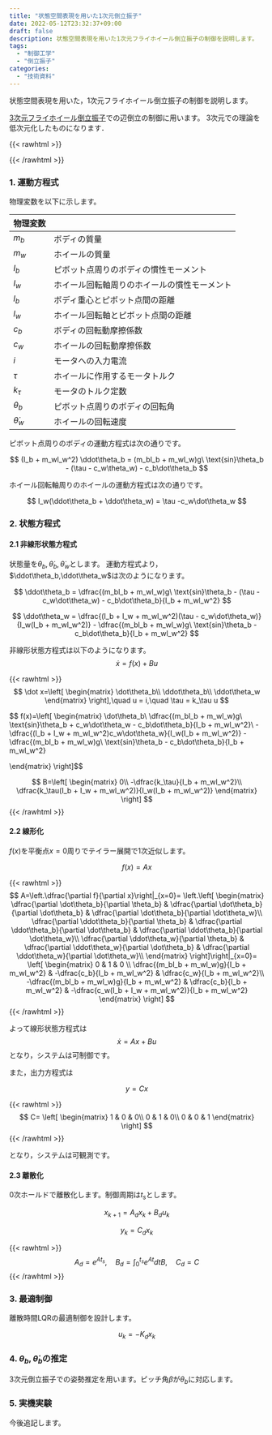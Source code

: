 ```yaml
---
title: "状態空間表現を用いた1次元倒立振子"
date: 2022-05-12T23:32:37+09:00
draft: false
description: 状態空間表現を用いた1次元フライホイール倒立振子の制御を説明します。
tags:
  - "制御工学"
  - "倒立振子"
categories:
  - "技術資料"
---
```


状態空間表現を用いた，1次元フライホイール倒立振子の制御を説明します。

<!--more-->

[3次元フライホイール倒立振子](https://teruru-52.github.io/post/2022-05-14-3d-inverted-pendulum2/)での辺倒立の制御に用います。
3次元での理論を低次元化したものになります．

{{< rawhtml >}}
<script src="https://cdnjs.cloudflare.com/ajax/libs/mathjax/2.7.4/MathJax.js?config=TeX-AMS-MML_HTMLorMML"></script>
<script type="text/x-mathjax-config">
    MathJax.Hub.Config({tex2jax: {inlineMath: [['$','$'], ['\\(','\\)']]}});
</script>
{{< /rawhtml >}}

### 1. 運動方程式
物理変数を以下に示します。

|  物理変数 |    |
| ---- |----|
|  $m_b$  |  ボディの質量|
|  $m_w$  |  ホイールの質量 |
|  $I_b$  |  ピボット点周りのボディの慣性モーメント |
|  $I_w$  |  ホイール回転軸周りのホイールの慣性モーメント |
|  $l_b$  |  ボディ重心とピボット点間の距離 |
|  $l_w$  |  ホイール回転軸とピボット点間の距離 |
|  $c_b$  |  ボディの回転動摩擦係数 |
|  $c_w$  |  ホイールの回転動摩擦係数 |
|  $i$  |  モータへの入力電流 |
|  $\tau$  |  ホイールに作用するモータトルク |
|  $k_\tau$  |  モータのトルク定数 |
|  $\theta_b$  |  ピボット点周りのボディの回転角 |
|  $\dot\theta_w$  |  ホイールの回転速度 |

ピボット点周りのボディの運動方程式は次の通りです。

$$
(I_b + m_wl_w^2) \ddot\theta_b = (m_bl_b + m_wl_w)g\ \text{sin}\theta_b - (\tau - c_w\theta_w) - c_b\dot\theta_b
$$

ホイール回転軸周りのホイールの運動方程式は次の通りです。

$$
I_w(\ddot\theta_b + \ddot\theta_w) = \tau -c_w\dot\theta_w
$$

### 2. 状態方程式
#### 2.1 非線形状態方程式
状態量を$\theta_b,\dot\theta_b,\dot\theta_w$とします。
運動方程式より，$\ddot\theta_b,\ddot\theta_w$は次のようになります。

$$
\ddot\theta_b = \dfrac{(m_bl_b + m_wl_w)g\ \text{sin}\theta_b - (\tau - c_w\dot\theta_w) - c_b\dot\theta_b}{I_b + m_wl_w^2}
$$

$$
\ddot\theta_w = \dfrac{(I_b + I_w + m_wl_w^2)(\tau - c_w\dot\theta_w)}{I_w(I_b + m_wl_w^2)} - \dfrac{(m_bl_b + m_wl_w)g\ \text{sin}\theta_b - c_b\dot\theta_b}{I_b + m_wl_w^2}
$$

非線形状態方程式は以下のようになります。
$$
\dot x = f(x) + Bu
$$

{{< rawhtml >}}
$$
\dot x=\left[
\begin{matrix}
    \dot\theta_b\\
    \ddot\theta_b\\
    \ddot\theta_w 
\end{matrix}
\right],\quad u = i,\quad \tau = k_\tau u
$$

$$
f(x)=\left[
\begin{matrix}
    \dot\theta_b\\
    \dfrac{(m_bl_b + m_wl_w)g\ \text{sin}\theta_b + c_w\dot\theta_w - c_b\dot\theta_b}{I_b + m_wl_w^2}\\
    -\dfrac{(I_b + I_w + m_wl_w^2)c_w\dot\theta_w}{I_w(I_b + m_wl_w^2)} - \dfrac{(m_bl_b + m_wl_w)g\ \text{sin}\theta_b - c_b\dot\theta_b}{I_b + m_wl_w^2}

\end{matrix}
\right]$$

$$
B=\left[
\begin{matrix}
    0\\
    -\dfrac{k_\tau}{I_b + m_wl_w^2}\\
    \dfrac{k_\tau(I_b + I_w + m_wl_w^2)}{I_w(I_b + m_wl_w^2)}
\end{matrix}
\right]
$$
{{< /rawhtml >}}

#### 2.2 線形化
$f(x)$を平衡点$x = 0$周りでテイラー展開で1次近似します。

$$
f(x)=Ax
$$

{{< rawhtml >}}
$$
A=\left.\dfrac{\partial f}{\partial x}\right|_{x=0}=
\left.\left[
\begin{matrix}
    \dfrac{\partial \dot\theta_b}{\partial \theta_b} & \dfrac{\partial \dot\theta_b}{\partial \dot\theta_b} & \dfrac{\partial \dot\theta_b}{\partial \dot\theta_w}\\
    \dfrac{\partial \ddot\theta_b}{\partial \theta_b} & \dfrac{\partial \ddot\theta_b}{\partial \dot\theta_b} & \dfrac{\partial \ddot\theta_b}{\partial \dot\theta_w}\\
    \dfrac{\partial \ddot\theta_w}{\partial \theta_b} & \dfrac{\partial \ddot\theta_w}{\partial \dot\theta_b} & \dfrac{\partial \ddot\theta_w}{\partial \dot\theta_w}\\
\end{matrix}
\right]\right|_{x=0}=
\left[
\begin{matrix}
    0 & 1 & 0 \\
    \dfrac{(m_bl_b + m_wl_w)g}{I_b + m_wl_w^2} & -\dfrac{c_b}{I_b + m_wl_w^2} & \dfrac{c_w}{I_b + m_wl_w^2}\\
    -\dfrac{(m_bl_b + m_wl_w)g}{I_b + m_wl_w^2} & \dfrac{c_b}{I_b + m_wl_w^2} & -\dfrac{c_w(I_b + I_w + m_wl_w^2)}{I_b + m_wl_w^2}
\end{matrix}
\right]
$$
{{< /rawhtml >}}

よって線形状態方程式は
$$\dot x = Ax + Bu$$
となり，システムは可制御です。

また，出力方程式は

$$
y=Cx
$$

{{< rawhtml >}}
$$
C=
\left[
\begin{matrix}
    1 & 0 & 0\\
    0 & 1 & 0\\
    0 & 0 & 1
\end{matrix}
\right]
$$
{{< /rawhtml >}}

となり，システムは可観測です。

#### 2.3 離散化
0次ホールドで離散化します。制御周期は$t_s$とします。

$$
x_{k+1} = A_dx_k + B_du_k
$$

$$
y_k = C_dx_k
$$

{{< rawhtml >}}
$$
A_d=e^{At_s},\quad B_d = \int_{0}^{t_s} e^{At}dtB,\quad C_d = C
$$
{{< /rawhtml >}}

### 3. 最適制御
離散時間LQRの最適制御を設計します。

$$u_k = -K_dx_k$$

### 4. $\theta_b, \dot\theta_b$の推定
3次元倒立振子での姿勢推定を用います。ピッチ角$\beta$が$\theta_b$に対応します。

### 5. 実機実験
今後追記します。